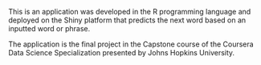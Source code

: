 This is an application was developed in the R programming language and deployed on the Shiny platform that predicts the next word based on an inputted word or phrase.

The application is the final project in the Capstone course of the Coursera Data Science Specialization presented by Johns Hopkins University.
